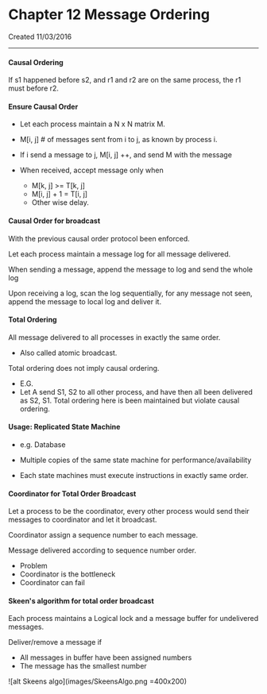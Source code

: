 # Chapter 12 Message Ordering
Created 11/03/2016

---

#### Causal Ordering

If s1 happened before s2, and r1 and r2 are on the same process, the r1 must before r2.


#### Ensure Causal Order

- Let each process maintain a N x N matrix M.



- M[i, j] # of messages sent from i to j, as known by process i.



- If i send a message to j, M[i, j] ++, and send M with the message



- When received, accept message only when
	- M[k, j] 		>= T[k, j]
	- M[i, j] + 1 	 = T[i, j]
	- Other wise delay.
	
	
#### Causal Order for broadcast

With the previous causal order protocol been enforced.

Let each process maintain a message log for all message delivered.

When sending a message, append the message to log and send the whole log

Upon receiving a log, scan the log sequentially, for any message not seen, append the message to local log and deliver it.

#### Total Ordering
All message delivered to all processes in exactly the same order.

 - Also called atomic broadcast.
 
Total ordering does not imply causal ordering.

 - E.G.
 - Let A send S1, S2 to all other process, and have then all been delivered as S2, S1. Total ordering here is been maintained but violate causal ordering.
 
#### Usage: Replicated State Machine

- e.g. Database

- Multiple copies of the same state machine for performance/availability

- Each state machines must execute instructions in exactly same order.


#### Coordinator for Total Order Broadcast

Let a process to be the coordinator, every other process would send their messages to coordinator and let it broadcast.

Coordinator assign a sequence number to each message.

Message delivered according to sequence number order.

- Problem
 - Coordinator is the bottleneck
 - Coordinator can fail


#### Skeen's algorithm for total order broadcast

Each process maintains a Logical lock and a message buffer for undelivered messages.

Deliver/remove a message if
 - All messages in buffer have been assigned numbers
 - The message has the smallest number
 
 ![alt Skeens algo](images/SkeensAlgo.png =400x200)

	
	
	
	
	
	
